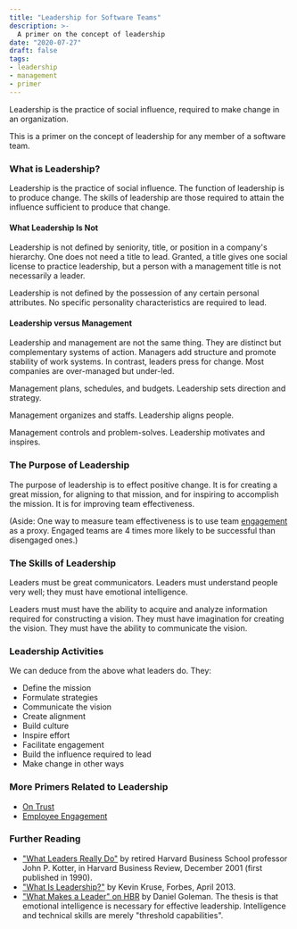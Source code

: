 ```yaml
---
title: "Leadership for Software Teams"
description: >-
  A primer on the concept of leadership
date: "2020-07-27"
draft: false
tags:
- leadership
- management
- primer
---
```



Leadership is the practice of social influence, required to make change in an
organization.

This is a primer on the concept of leadership for any member of a software
team.

<!--more-->


### What is Leadership?

Leadership is the practice of social influence. The function of leadership is
to produce change. The skills of leadership are those required to attain the
influence sufficient to produce that change.


#### What Leadership Is Not

Leadership is not defined by seniority, title, or position in a company's
hierarchy. One does not need a title to lead. Granted, a title gives one social
license to practice leadership, but a person with a management title is not
necessarily a leader.

Leadership is not defined by the possession of any certain personal attributes.
No specific personality characteristics are required to lead.


#### Leadership versus Management

Leadership and management are not the same thing. They are distinct but
complementary systems of action. Managers add structure and promote stability
of work systems. In contrast, leaders press for change. Most companies are
over-managed but under-led.

Management plans, schedules, and budgets.
Leadership sets direction and strategy.

Management organizes and staffs.
Leadership aligns people.

Management controls and problem-solves.
Leadership motivates and inspires.


### The Purpose of Leadership

The purpose of leadership is to effect positive change.  It is for creating a
great mission, for aligning to that mission, and for inspiring to accomplish
the mission.  It is for improving team effectiveness.

(Aside: One way to measure team effectiveness is to use team
[engagement](/blog/engagement-for-software-teams/)
as a proxy. Engaged teams are 4 times more likely to be successful than
disengaged ones.)


### The Skills of Leadership

Leaders must be great communicators. Leaders must understand people very well;
they must have emotional intelligence.

Leaders must must have the ability to acquire and analyze information required
for constructing a vision. They must have imagination for creating the vision.
They must have the ability to communicate the vision.


### Leadership Activities

We can deduce from the above what leaders do. They:

- Define the mission
- Formulate strategies
- Communicate the vision
- Create alignment
- Build culture
- Inspire effort
- Facilitate engagement
- Build the influence required to lead
- Make change in other ways


### More Primers Related to Leadership

- [On Trust](/blog/trust/)
- [Employee Engagement](/blog/engagement-for-software-teams/)


### Further Reading

- ["What Leaders Really Do"](https://hbr.org/2001/12/what-leaders-really-do)
  by retired Harvard Business School professor John P. Kotter, in Harvard
  Business Review, December 2001 (first published in 1990).
- ["What Is Leadership?"](https://www.forbes.com/sites/kevinkruse/2013/04/09/what-is-leadership/)
  by Kevin Kruse, Forbes, April 2013.
- ["What Makes a Leader" on HBR](https://hbr.org/2004/01/what-makes-a-leader)
  by Daniel Goleman.  The thesis is that emotional intelligence is necessary
  for effective leadership. Intelligence and technical skills are merely
  "threshold capabilities".
